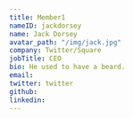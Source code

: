 ```yaml
---
title: Member1
nameID: jackdorsey
name: Jack Dorsey
avatar_path: "/img/jack.jpg"
company: Twitter/Square
jobTitle: CEO
bio: He used to have a beard.
email: 
twitter: twitter
github: 
linkedin: 
---
```


